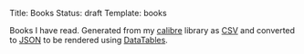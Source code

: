 Title: Books
Status: draft
Template: books

Books I have read. Generated from my [calibre](https://calibre-ebook.com/) library as [CSV](/misc/books.csv) and converted to [JSON](/misc/books.json) to be rendered using [DataTables](https://datatables.net/examples/ajax/custom_data_flat.html). 
